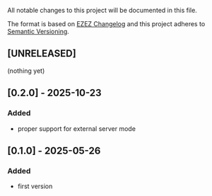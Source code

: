 All notable changes to this project will be documented in this file.

The format is based on [EZEZ Changelog](https://ezez.dev/changelog/)
and this project adheres to [Semantic Versioning](http://semver.org/spec/v2.0.0.html).

## [UNRELEASED]
(nothing yet)

## [0.2.0] - 2025-10-23
### Added
- proper support for external server mode

## [0.1.0] - 2025-05-26
### Added
- first version
